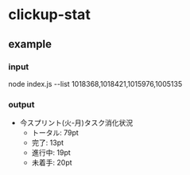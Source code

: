 # clickup-stat
## example
### input
node index.js --list 1018368,1018421,1015976,1005135

### output
- 今スプリント(火-月)タスク消化状況
    - トータル: 79pt
    - 完了: 13pt
    - 進行中: 19pt
    - 未着手: 20pt